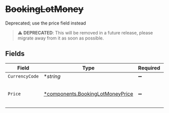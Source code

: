 # ~~BookingLotMoney~~

Deprecated; use the price field instead

> :warning: **DEPRECATED**: This will be removed in a future release, please migrate away from it as soon as possible.


## Fields

| Field                                                                               | Type                                                                                | Required                                                                            | Description                                                                         | Example                                                                             |
| ----------------------------------------------------------------------------------- | ----------------------------------------------------------------------------------- | ----------------------------------------------------------------------------------- | ----------------------------------------------------------------------------------- | ----------------------------------------------------------------------------------- |
| `CurrencyCode`                                                                      | **string*                                                                           | :heavy_minus_sign:                                                                  | N/A                                                                                 | USD                                                                                 |
| `Price`                                                                             | [*components.BookingLotMoneyPrice](../../models/components/bookinglotmoneyprice.md) | :heavy_minus_sign:                                                                  | N/A                                                                                 | {<br/>"value": "2.50"<br/>}                                                         |
